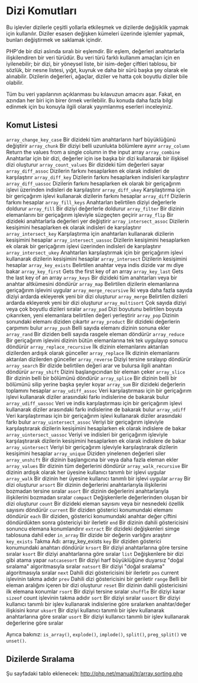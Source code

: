 # Dizi Komutları

Bu işlevler dizilerle çeşitli yollarla etkileşmek ve dizilerde değişiklik yapmak için kullanılır. Diziler esasen değişken kümeleri üzerinde işlemler yapmak, bunları değiştirmek ve saklamak içindir. 

PHP'de bir dizi aslında sıralı bir eşlemdir. Bir eşlem, değerleri anahtarlarla ilişkilendiren bir veri türüdür. Bu veri türü farklı kullanım amaçları için en iyilenebilir; bir dizi, bir yöneysel liste, bir isim-değer çiftleri tablosu, bir sözlük, bir nesne listesi, yığıt, kuyruk ve daha bir sürü başka şey olarak ele alınabilir. Dizilerin değerleri, ağaçlar, diziler ve hatta çok boyutlu diziler bile olabilir.

Tüm bu veri yapılarının açıklanması bu kılavuzun amacını aşar. Fakat, en azından her biri için birer örnek verilebilir. Bu konuda daha fazla bilgi edinmek için bu konuyla ilgili olarak yayımlanmış eserleri inceleyiniz. 

## Komut Listesi
```array_change_key_case``` Bir dizideki tüm anahtarların harf büyüklüğünü değiştirir
```array_chunk``` Bir diziyi belli uzunlukta bölümlere ayırır
```array_column``` Return the values from a single column in the input array
```array_combine``` Anahtarlar için bir dizi, değerler için ise başka bir dizi kullanarak bir ilişkisel dizi oluşturur
```array_count_values``` Bir dizideki tüm değerleri sayar
```array_diff_assoc``` Dizilerin farkını hesaplarken ek olarak indisleri de karşılaştırır
```array_diff_key``` Dizilerin farkını hesaplarken indisleri karşılaştırır
```array_diff_uassoc``` Dizilerin farkını hesaplarken ek olarak bir geriçağırım işlevi üzerinden indisleri de karşılaştırır
```array_diff_ukey``` Karşılaştırma için bir geriçağırım işlevi kullanarak dizilerin farkını hesaplar
```array_diff``` Dizilerin farkını hesaplar
```array_fill_keys``` Anahtarları belirtilen diziyi değerlerle doldurur
```array_fill``` Bir diziyi değerlerle doldurur
```array_filter``` Bir dizinin elemanlarını bir geriçağırım işleviyle süzgeçten geçirir
```array_flip``` Bir dizideki anahtarlarla değerleri yer değiştirir
```array_intersect_assoc``` Dizilerin kesişimini hesaplarken ek olarak indisleri de karşılaştırır
```array_intersect_key``` Karşılaştırma için anahtarları kullanarak dizilerin kesişimini hesaplar
```array_intersect_uassoc``` Dizilerin kesişimini hesaplarken ek olarak bir geriçağırım işlevi üzerinden indisleri de karşılaştırır
```array_intersect_ukey``` Anahtarları karşılaştırmak için bir geriçağırım işlevi kullanarak dizilerin kesişimini hesaplar
```array_intersect``` Dizilerin kesişimini hesaplar
```array_key_exists``` Belirtilen anahtar veya indis dizide var mı diye bakar
```array_key_first``` Gets the first key of an array
```array_key_last``` Gets the last key of an array
```array_keys``` Bir dizideki tüm anahtarları veya bir anahtar altkümesini döndürür
```array_map``` Belirtilen dizilerin elemanlarına geriçağırım işlevini uygular
```array_merge_recursive``` İki veya daha fazla sayıda diziyi ardarda ekleyerek yeni bir dizi oluşturur
```array_merge``` Belirtilen dizileri ardarda ekleyerek yeni bir dizi oluşturur
```array_multisort``` Çok sayıda diziyi veya çok boyutlu dizileri sıralar
```array_pad``` Dizi boyutunu belirtilen boyuta çıkarırken, yeni elemanlara belirtilen değeri yerleştirir
```array_pop``` Dizinin sonundaki elemanı diziden çıkartır
```array_product``` Bir dizideki değerlerin çarpımını bulur
```array_push``` Belli sayıda elemanı dizinin sonuna ekler
```array_rand``` Bir diziden belli sayıda rasgele eleman döndürür
```array_reduce``` Bir geriçağırım işlevini dizinin bütün elemanlarına tek tek uygulayıp sonucu döndürür
```array_replace_recursive``` İlk dizinin elemanlarını aktarılan dizilerden ardışık olarak günceller
```array_replace``` İlk dizinin elemanlarını aktarılan dizilerden günceller
```array_reverse``` Diziyi tersine sıralayıp döndürür
```array_search``` Bir dizide belirtilen değeri arar ve bulursa ilgili anahtarı döndürür
```array_shift``` Dizini başlangıcından bir eleman çeker
```array_slice``` Bir dizinin belli bir bölümünü döndürür
```array_splice``` Bir dizinin belli bir bölümünü silip yerine başka şeyler koyar
```array_sum``` Bir dizideki değerlerin toplamını hesaplar
```array_udiff_assoc``` Veri karşılaştırması için bir geriçağırım işlevi kullanarak diziler arasındaki farkı indislerine de bakarak bulur
```array_udiff_uassoc``` Veri ve indis karşılaştırması için bir geriçağırım işlevi kullanarak diziler arasındaki farkı indislerine de bakarak bulur
```array_udiff``` Veri karşılaştırması için bir geriçağırım işlevi kullanarak diziler arasındaki farkı bulur
```array_uintersect_assoc``` Veriyi bir geriçağırım işleviyle karşılaştırarak dizilerin kesişimini hesaplarken ek olarak indislere de bakar
```array_uintersect_uassoc``` Veriyi ve indisleri bir geriçağırım işleviyle karşılaştırarak dizilerin kesişimini hesaplarken ek olarak indislere de bakar
```array_uintersect``` Veriyi bir geriçağırım işleviyle karşılaştırarak dizilerin kesişimini hesaplar
```array_unique``` Diziden yinelenen değerleri siler
```array_unshift``` Bir dizinin başlangıcına bir veya daha fazla eleman ekler
```array_values``` Bir dizinin tüm değerlerini döndürür
```array_walk_recursive``` Bir dizinin ardışık olarak her üyesine kullanıcı tanımlı bir işlevi uygular
```array_walk``` Bir dizinin her üyesine kullanıcı tanımlı bir işlevi uygular
```array``` Bir dizi oluşturur
```arsort``` Bir dizinin değerlerini anahtarlarıyla ilişkilerini bozmadan tersine sıralar
```asort``` Bir dizinin değerlerini anahtarlarıyla ilişkilerini bozmadan sıralar
```compact``` Değişkenlerle değerlerinden oluşan bir dizi oluşturur
```count``` Bir dizideki eleman sayısını veya bir nesnedeki özellik sayısını döndürür
```current``` Bir diziden gösterici konumundaki elemanı döndürür
```each``` Bir diziden, gösterici konumundaki anahtar değer çiftini döndürdükten sonra göstericiyi bir ilerletir
```end``` Bir dizinin dahili göstericisini sonuncu elemana konumlandırır
```extract``` Bir dizideki değişkenleri simge tablosuna dahil eder
```in_array``` Bir dizide bir değerin varlığını araştırır
```key_exists``` Takma Adı: array_key_exists
```key``` Bir diziden gösterici konumundaki anahtarı döndürür
```krsort``` Bir diziyi anahtarlarına göre tersine sıralar
```ksort``` Bir diziyi anahtarlarına göre sıralar
```list``` Değişkenlere bir dizi gibi atama yapar
```natcasesort``` Bir diziyi harf büyüklüğüne duyarsız "doğal sıralama" algoritmasıyla sıralar
```natsort``` Bir diziyi "doğal sıralama" algoritmasıyla sıralar
```next``` Dahili dizi göstericisini bir ilerletir
```pos``` current işlevinin takma adıdır
```prev``` Dahili dizi göstericisini bir geriletir
```range``` Belli bir eleman aralığını içeren bir dizi oluşturur
```reset``` Bir dizinin dahili göstericisini ilk elemana konumlar
```rsort``` Bir diziyi tersine sıralar
```shuffle``` Bir diziyi karar
```sizeof``` count işlevinin takma adıdır
```sort``` Bir diziyi sıralar
```uasort``` Bir diziyi kullanıcı tanımlı bir işlev kullanarak indislerine göre sıralarken anahtar/değer ilişkisini korur
```uksort``` Bir diziyi kullanıcı tanımlı bir işlev kullanarak anahtarlarına göre sıralar
```usort``` Bir diziyi kullanıcı tanımlı bir işlev kullanarak değerlerine göre sıralar

Ayrıca bakınız: ```is_array()```, ```explode()```, ```implode()```, ```split()```, ```preg_split()``` ve ```unset()```. 


## Dizilerde Sıralama

Şu sayfadaki tablo eklenecek:
http://php.net/manual/tr/array.sorting.php 
